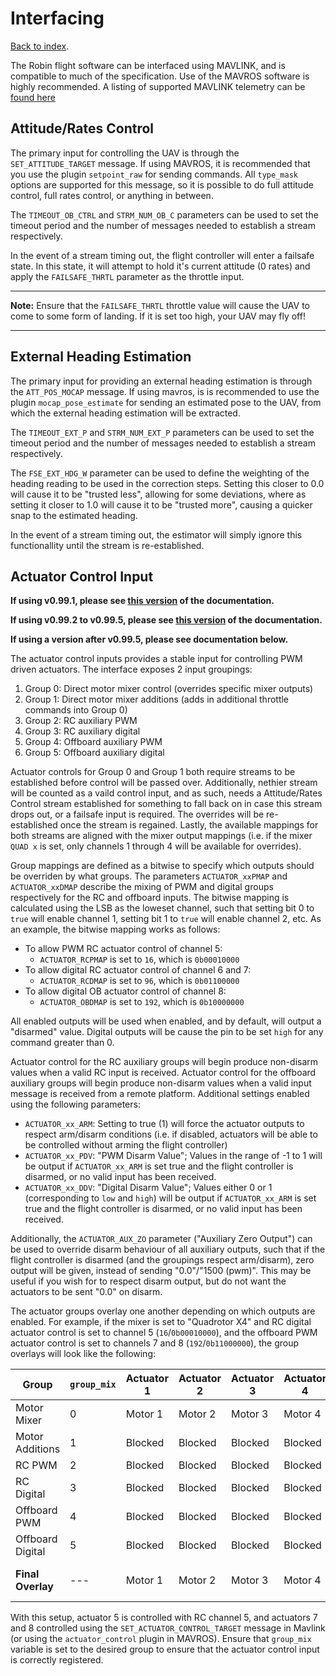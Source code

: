 # Interfacing
[Back to index](README.md).

The Robin flight software can be interfaced using MAVLINK, and is compatible to much of the specification. Use of the MAVROS software is highly recommended. A listing of supported MAVLINK telemetry can be [found here](/documents/autogen/MAVLINK_SUPPORT.md)

## Attitude/Rates Control
The primary input for controlling the UAV is through the `SET_ATTITUDE_TARGET` message. If using MAVROS, it is recommended that you use the plugin `setpoint_raw` for sending commands. All `type_mask` options are supported for this message, so it is possible to do full attitude control, full rates control, or anything in between.

The `TIMEOUT_OB_CTRL` and `STRM_NUM_OB_C` parameters can be used to set the timeout period and the number of messages needed to establish a stream respectively.

In the event of a stream timing out, the flight controller will enter a failsafe state. In this state, it will attempt to hold it's current attitude (0 rates) and apply the `FAILSAFE_THRTL` parameter as the throttle input.

---
**Note:** Ensure that the `FAILSAFE_THRTL` throttle value will cause the UAV to come to some form of landing. If it is set too high, your UAV may fly off!

---

## External Heading Estimation
The primary input for providing an external heading estimation is through the `ATT_POS_MOCAP` message. If using mavros, is is recommended to use the plugin `mocap_pose_estimate` for sending an estimated pose to the UAV, from which the external heading estimation will be extracted.

The `TIMEOUT_EXT_P` and `STRM_NUM_EXT_P` parameters can be used to set the timeout period and the number of messages needed to establish a stream respectively.

The `FSE_EXT_HDG_W` parameter can be used to define the weighting of the heading reading to be used in the correction steps. Setting this closer to 0.0 will cause it to be "trusted less", allowing for some deviations, where as setting it closer to 1.0 will cause it to be "trusted more", causing a quicker snap to the estimated heading.

In the event of a stream timing out, the estimator will simply ignore this functionallity until the stream is re-established.

## Actuator Control Input

**If using v0.99.1, please see [this version](https://github.com/qutas/robin/blob/v0.99.1/documents/INTERFACING.md) of the documentation.**


**If using v0.99.2 to v0.99.5, please see [this version](https://github.com/qutas/robin/blob/v0.99.5/documents/INTERFACING.md) of the documentation.**

**If using a version after v0.99.5, please see documentation below.**

The actuator control inputs provides a stable input for controlling PWM driven actuators. The interface exposes 2 input groupings:
1. Group 0: Direct motor mixer control (overrides specific mixer outputs)
2. Group 1: Direct motor mixer additions (adds in additional throttle commands into Group 0)
3. Group 2: RC auxiliary PWM
4. Group 3: RC auxiliary digital
5. Group 4: Offboard auxiliary PWM
6. Group 5: Offboard auxiliary digital

Actuator controls for Group 0 and Group 1 both require streams to be established before control will be passed over. Additionally, nethier stream will be counted as a vaild control input, and as such, needs a Attitude/Rates Control stream established for something to fall back on in case this stream drops out, or a failsafe input is required. The overrides will be re-established once the stream is regained. Lastly, the available mappings for both streams are aligned with the mixer output mappings (i.e. if the mixer `QUAD x` is set, only channels 1 through 4 will be available for overrides).

Group mappings are defined as a bitwise to specify which outputs should be overriden by what groups. The parameters `ACTUATOR_xxPMAP` and `ACTUATOR_xxDMAP` describe the mixing of PWM and digital groups respectively for the RC and offboard inputs. The bitwise mapping is calculated using the LSB as the loweset channel, such that setting bit 0 to `true` will enable channel 1, setting bit 1 to `true` will enable channel 2, etc. As an example, the bitwise mapping works as follows:
- To allow PWM RC actuator control of channel 5:
  - `ACTUATOR_RCPMAP` is set to `16`, which is `0b00010000`
- To allow digital RC actuator control of channel 6 and 7:
  - `ACTUATOR_RCDMAP` is set to `96`, which is `0b01100000`
- To allow digital OB actuator control of channel 8:
  - `ACTUATOR_OBDMAP` is set to `192`, which is `0b10000000`

All enabled outputs will be used when enabled, and by default, will output a "disarmed" value. Digital outputs will be cause the pin to be set `high` for any command greater than 0.

Actuator control for the RC auxiliary groups will begin produce non-disarm values when a valid RC input is received. Actuator control for the offboard auxiliary groups will begin produce non-disarm values when a valid input message is received from a remote platform. Additional settings enabled using the following parameters:
- `ACTUATOR_xx_ARM`: Setting to true (1) will force the actuator outputs to respect arm/disarm conditions (i.e. if disabled, actuators will be able to be controlled without arming the flight controller)
- `ACTUATOR_xx_PDV`: "PWM Disarm Value"; Values in the range of -1 to 1 will be output if `ACTUATOR_xx_ARM` is set true and the flight controller is disarmed, or no valid input has been received.
- `ACTUATOR_xx_DDV`: "Digital Disarm Value"; Values either 0 or 1 (corresponding to `low` and `high`) will be output if `ACTUATOR_xx_ARM` is set true and the flight controller is disarmed, or no valid input has been received.

Additionally, the `ACTUATOR_AUX_ZO` parameter ("Auxiliary Zero Output") can be used to override disarm behaviour of all auxiliary outputs, such that if the flight controller is disarmed (and the groupings respect arm/disarm), zero output will be given, instead of sending "0.0"/"1500 (pwm)". This may be useful if you wish for to respect disarm output, but do not want the actuators to be sent "0.0" on disarm.

The actuator groups overlay one another depending on which outputs are enabled. For example, if the mixer is set to "Quadrotor X4" and RC digital actuator control is set to channel 5 (`16`/`0b00010000`), and the offboard PWM actuator control is set to channels 7 and 8 (`192`/`0b11000000`), the group overlays will look like the following:

| **Group** | `group_mix` | **Actuator 1** | **Actuator 2** | **Actuator 3** | **Actuator 4** | **Actuator 5** | **Actuator 6** | **Actuator 7** | **Actuator 8** |
| --- | --- | --- | --- | --- | --- | --- | --- | --- | --- |
| Motor Mixer | 0 | Motor 1 | Motor 2 | Motor 3 | Motor 4 | Unused | Unused | Unused | Unused |
| Motor Additions | 1 | Blocked | Blocked | Blocked | Blocked | Unused | Unused | Unused | Unused |
| RC PWM | 2 | Blocked | Blocked | Blocked | Blocked | Unused | Unused | Unused | Unused |
| RC Digital | 3 | Blocked | Blocked | Blocked | Blocked | RC [Ch.5] | Unused | Unused | Unused |
| Offboard PWM | 4 | Blocked | Blocked | Blocked | Blocked | Blocked | Unused | Offboard [Ch.7] | Offboard [Ch.8] |
| Offboard Digital | 5 | Blocked | Blocked | Blocked | Blocked | Blocked | Unused | Blocked | Blocked |
| **Final Overlay** | --- | Motor 1 | Motor 2 | Motor 3 | Motor 4 | RC Digital [Ch.5] | --- | Offboard PWM [Ch.7] | Offboard PWM [Ch.8] |

With this setup, actuator 5 is controlled with RC channel 5, and actuators 7 and 8 controlled using the `SET_ACTUATOR_CONTROL_TARGET` message in Mavlink (or using the `actuator_control` plugin in MAVROS). Ensure that `group_mix` variable is set to the desired group to ensure that the actuator control input is correctly registered.
